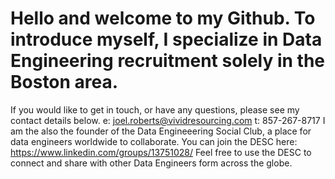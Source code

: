 # Hello and welcome to my Github. To introduce myself, I specialize in Data Engineering recruitment solely in the Boston area. 
If you would like to get in touch, or have any questions, please see my contact details below. 
e: joel.roberts@vividresourcing.com
t: 857-267-8717
I am the also the founder of the Data Engineeering Social Club, a place for data engineers worldwide to collaborate. You can join the DESC here: https://www.linkedin.com/groups/13751028/ 
Feel free to use the DESC to connect and share with other Data Engineers form across the globe. 
